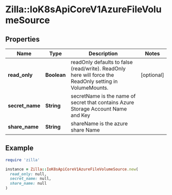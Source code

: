 # Zilla::IoK8sApiCoreV1AzureFileVolumeSource

## Properties

| Name | Type | Description | Notes |
| ---- | ---- | ----------- | ----- |
| **read_only** | **Boolean** | readOnly defaults to false (read/write). ReadOnly here will force the ReadOnly setting in VolumeMounts. | [optional] |
| **secret_name** | **String** | secretName is the  name of secret that contains Azure Storage Account Name and Key |  |
| **share_name** | **String** | shareName is the azure share Name |  |

## Example

```ruby
require 'zilla'

instance = Zilla::IoK8sApiCoreV1AzureFileVolumeSource.new(
  read_only: null,
  secret_name: null,
  share_name: null
)
```

